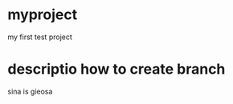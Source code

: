 myproject
=========

my first test project 


descriptio how to create branch
==========

sina is gieosa